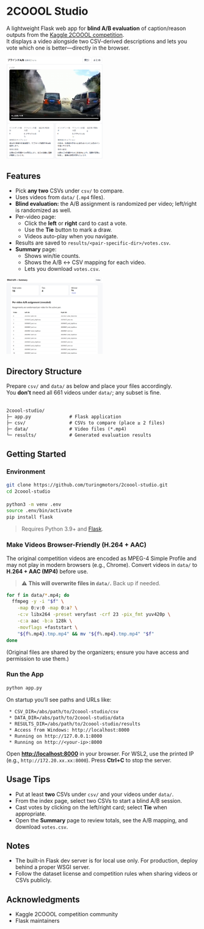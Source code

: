 # 2COOOL Studio

A lightweight Flask web app for **blind A/B evaluation** of caption/reason outputs from the [Kaggle 2COOOL competition](https://www.kaggle.com/competitions/2coool/overview).  
It displays a video alongside two CSV-derived descriptions and lets you vote which one is better—directly in the browser.

<img src="assets/compare.png" alt="Comparison UI" width="50%">

## Features

- Pick **any two** CSVs under `csv/` to compare.
- Uses videos from `data/` (`.mp4` files).
- **Blind evaluation:** the A/B assignment is randomized per video; left/right is randomized as well.
- Per-video page:
  - Click the **left** or **right** card to cast a vote.
  - Use the **Tie** button to mark a draw.
  - Videos auto-play when you navigate.
- Results are saved to `results/<pair-specific-dir>/votes.csv`.
- **Summary** page:
  - Shows win/tie counts.
  - Shows the A/B ↔ CSV mapping for each video.
  - Lets you download `votes.csv`.

<img src="assets/results.png" alt="Results UI" width="50%">

## Directory Structure

Prepare `csv/` and `data/` as below and place your files accordingly.  
You **don’t** need all 661 videos under `data/`; any subset is fine.

```

2coool-studio/
├─ app.py              # Flask application
├─ csv/                # CSVs to compare (place ≥ 2 files)
├─ data/               # Video files (*.mp4)
└─ results/            # Generated evaluation results

````

## Getting Started

### Environment

```bash
git clone https://github.com/turingmotors/2coool-studio.git
cd 2coool-studio

python3 -m venv .env
source .env/bin/activate
pip install flask
````

> Requires Python 3.9+ and [Flask](https://flask.palletsprojects.com/).

### Make Videos Browser-Friendly (H.264 + AAC)

The original competition videos are encoded as MPEG-4 Simple Profile and may not play in modern browsers (e.g., Chrome).
Convert videos in `data/` to **H.264 + AAC (MP4)** before use.

> ⚠️ **This will overwrite files in `data/`.** Back up if needed.

```bash
for f in data/*.mp4; do
  ffmpeg -y -i "$f" \
    -map 0:v:0 -map 0:a? \
    -c:v libx264 -preset veryfast -crf 23 -pix_fmt yuv420p \
    -c:a aac -b:a 128k \
    -movflags +faststart \
    "${f%.mp4}.tmp.mp4" && mv "${f%.mp4}.tmp.mp4" "$f"
done
```

(Original files are shared by the organizers; ensure you have access and permission to use them.)

### Run the App

```bash
python app.py
```

On startup you’ll see paths and URLs like:

```
 * CSV_DIR=/abs/path/to/2coool-studio/csv
 * DATA_DIR=/abs/path/to/2coool-studio/data
 * RESULTS_DIR=/abs/path/to/2coool-studio/results
 * Access from Windows: http://localhost:8000
 * Running on http://127.0.0.1:8000
 * Running on http://<your-ip>:8000
```

Open **[http://localhost:8000](http://localhost:8000)** in your browser.
For WSL2, use the printed IP (e.g., `http://172.20.xx.xx:8000`).
Press **Ctrl+C** to stop the server.

## Usage Tips

* Put at least **two** CSVs under `csv/` and your videos under `data/`.
* From the index page, select two CSVs to start a blind A/B session.
* Cast votes by clicking on the left/right card; select **Tie** when appropriate.
* Open the **Summary** page to review totals, see the A/B mapping, and download `votes.csv`.

## Notes

* The built-in Flask dev server is for local use only. For production, deploy behind a proper WSGI server.
* Follow the dataset license and competition rules when sharing videos or CSVs publicly.

## Acknowledgments

* Kaggle 2COOOL competition community
* Flask maintainers

